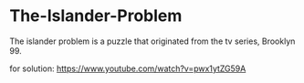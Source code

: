 # The-Islander-Problem
The islander problem is a puzzle that originated from the tv series, Brooklyn 99.

for solution:
https://www.youtube.com/watch?v=pwx1ytZG59A
